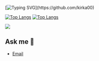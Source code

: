 [![Typing SVG](https://readme-typing-svg.herokuapp.com?color=%2336BCF7&lines=Hi+there+👋,+I'm+Kirill,+Python,+C+and+Go+Developer.)](https://github.com/kirka00)

[![Top Langs](https://github-readme-stats.vercel.app/api/top-langs/?username=kirka00&theme=radical&title_color=blue)](https://github.com/kirka00)
[![Top Langs](https://github-readme-stats.vercel.app/api?username=kirka00&show_icons=true&theme=radical&title_color=blue)](https://github.com/kirka00)

![](http://github-profile-summary-cards.vercel.app/api/cards/profile-details?username=kirka00&theme=github_dark)

## Ask me 💬 
- [Email](https://kir.kobzev.ill@gmail.com)



